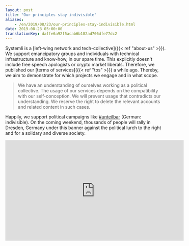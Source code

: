 ```yaml
---
layout: post
title: "Our principles stay indivisible"
aliases:
    - /en/2019/08/23/our-principles-stay-indivisible.html
date: 2019-08-23 05:00:00
translationKey: daffe6a92f5acab6b182ad706dfe77dc2
---
```

Systemli is a [left-wing network and tech-collective]({{< ref "about-us" >}}). We support emancipatory groups and 
individuals with technical infrastructure and know-how, in our spare time. This explicitly doesn't include free speech 
apologists or crypto market liberals. Therefore, we published our [terms of services]({{< ref "tos" >}}) a while ago.
Thereby, we aim to demonstrate for which projects we engage and in what scope.

> We have an understanding of ourselves working as a political collective.
> The usage of our services depends on the compatibility with our self-conception.
> We will prevent usage that contradicts our understanding.
> We reserve the right to delete the relevant accounts and related content in such cases.

Happily, we support political campaigns like [#unteilbar](https://www.unteilbar.org/aktionen/unteilbar-sachsen/) 
(German: indivisible). On the coming weekend, thousands of people will rally in Dresden, Germany under this banner 
against the political lurch to the right and for a solidary and diverse society.

<iframe width="560" height="315" src="https://www.youtube.com/embed/5WpJ_y0FFJI" frameborder="0" allow="accelerometer; autoplay; encrypted-media; gyroscope; picture-in-picture" allowfullscreen></iframe>
